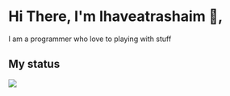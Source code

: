 <h1>Hi There, I'm Ihaveatrashaim 👋,</h1>
<h2">I am a programmer who love to playing with stuff</h2>
<h2>My status</h2>
<img src="https://discord.c99.nl/widget/theme-1/835101838583267328.png">
